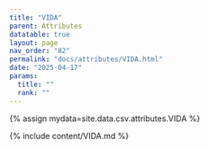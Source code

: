 ```yaml
---
title: "VIDA"
parent: Attributes
datatable: true
layout: page
nav_order: "82"
permalink: "docs/attributes/VIDA.html"
date: "2025-04-17"
params:
  title: ""
  rank: ""
---
```

{% assign mydata=site.data.csv.attributes.VIDA %} 

{% include content/VIDA.md %}
